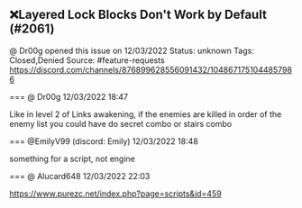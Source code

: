 ## ❌Layered Lock Blocks Don't Work by Default (#2061)
@ Dr00g opened this issue on 12/03/2022
Status: unknown
Tags: Closed,Denied
Source: #feature-requests https://discord.com/channels/876899628556091432/1048671751044857986


=== @ Dr00g 12/03/2022 18:47

Like in level 2 of Links awakening,  if the enemies are killed in order of the enemy list you could have do secret combo or stairs combo

=== @EmilyV99 (discord: Emily) 12/03/2022 18:48

something for a script, not engine

=== @ Alucard648 12/03/2022 22:03

https://www.purezc.net/index.php?page=scripts&id=459
